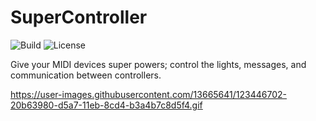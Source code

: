 # SuperController

![Build](https://img.shields.io/github/workflow/status/aolsenjazz/super-controller/Test)
![License](https://img.shields.io/github/license/aolsenjazz/super-controller)

Give your MIDI devices super powers; control the lights, messages, and communication between controllers.

https://user-images.githubusercontent.com/13665641/123446702-20b63980-d5a7-11eb-8cd4-b3a4b7c8d5f4.gif
